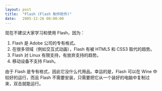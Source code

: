 ```yaml
---
layout: post
title:  "Flash (Flash 制作软件)"
date:   2005-12-26 00:00:00
---
```


现在不建议大家学习和使用 Flash，因为：

1. Flash 是 Adobe 公司的专有格式。
2. 在很多领域（例如交互式动画），Flash 有被 HTML5 和 CSS3 取代的趋势。
3. Flash 对 Linux 有限支持，有放弃支持的趋势。
4. 移动设备不支持 Flash。

由于 Flash 是专有格式，因此它没什么代用品。幸运的是，Flash 可以在 Wine 中较好的运行，而且 Flash 不需要安装，只需要把它从一个装好的电脑中复制过来，双击就能运行。
